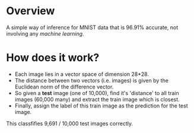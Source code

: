 # Overview
A simple way of inference for MNIST data that is 96.91% accurate, not involving any *machine learning*.

# How does it work?
+ Each image lies in a vector space of dimension 28*28. 
+ The distance between two vectors (i.e. images) is given by the Euclidean norm of the difference vector.
+ So given a **test** image (one of 10,000), find it's 'distance' to all train images (60,000 many) and extract the train image which is closest.
+ Finally, assign the label of this train image as the prediction for the test image.

This classfifies 9,691 / 10,000 test images correctly.
